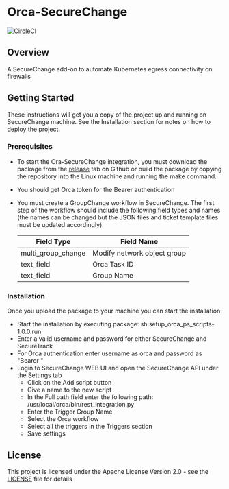 
# Orca-SecureChange

[![CircleCI](https://circleci.com/gh/Tufin/orca-securechange.svg?style=svg)](https://circleci.com/gh/Tufin/orca-securechange)

## Overview
A SecureChange add-on to automate Kubernetes egress connectivity on firewalls


## Getting Started

These instructions will get you a copy of the project up and running on SecureChange machine. 
See the Installation section for notes on how to deploy the project.


### Prerequisites

* To start the Ora-SecureChange integration, you must download the package from the [release](
https://github.com/Tufin/orca-securechange/releases) tab on Github or build the package by copying the 
repository into the Linux machine and running the make command.

* You should get Orca token for the Bearer authentication

* You must create a GroupChange workflow in SecureChange. The first step of the workflow should include the 
following field types and names (the names can be changed but the JSON files and ticket template files must 
be updated accordingly). 
    
    | Field Type         | Field Name                   |
    | ----------         | ----------                   |
    | multi_group_change | Modify network object group  |
    | text_field         | Orca Task ID                 |
    | text_field         | Group Name                   |


### Installation

Once you upload the package to your machine you can start the installation:

* Start the installation by executing package: sh setup_orca_ps_scripts-1.0.0.run 
* Enter a valid username and password for either SecureChange and SecureTrack
* For Orca authentication enter username as orca and password as "Bearer <Orca-Token>"
* Login to SecureChange WEB UI and open the SecureChange API under the Settings tab
    * Click on the Add script button
    * Give a name to the new script
    * In the Full path field enter the following path: /usr/local/orca/bin/rest_integration.py
    * Enter the Trigger Group Name
    * Select the Orca workflow
    * Select all the triggers in the Triggers section
    * Save settings


## License

This project is licensed under the Apache License Version 2.0 - see the [LICENSE](LICENSE) file for details
